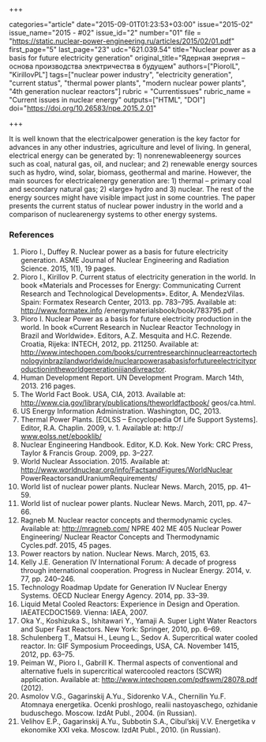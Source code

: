 +++

categories="article"
date="2015-09-01T01:23:53+03:00"
issue="2015-02"
issue_name="2015 - #02"
issue_id="2"
number="01"
file = "https://static.nuclear-power-engineering.ru/articles/2015/02/01.pdf"
first_page="5"
last_page="23"
udc="621.039.54"
title="Nuclear power as a basis for future electricity generation"
original_title="Ядерная энергия – основа производства электричества в будущем"
authors=["PioroIL", "KirillovPL"]
tags=["nuclear power industry", "electricity generation", "current status", "thermal power plants", "modern nuclear power plants", "4th generation nuclear reactors"]
rubric = "Сurrentissues"
rubric_name = "Current issues in nuclear energy"
outputs=["HTML", "DOI"]
doi="https://doi.org/10.26583/npe.2015.2.01"

+++

It is well known that the electricalpower generation is the key factor for advances in any other industries, agriculture and level of living. In general, electrical energy can be generated by: 1) nonrenewableenergy sources such as coal, natural gas, oil, and nuclear; and 2) renewable energy sources such as hydro, wind, solar, biomass, geothermal and marine. However, the main sources for electricalenergy generation are: 1) thermal – primary coal and secondary natural gas; 2) «large» hydro and 3) nuclear. The rest of the energy sources might have visible impact just in some countries. The paper presents the current status of nuclear power industry in the world and a comparison of nuclearenergy systems to other energy systems.

### References

1. Pioro I., Duffey R. Nuclear power as a basis for future electricity generation. ASME Journal of Nuclear Engineering and Radiation Science. 2015, 1(1), 19 pages.
2. Pioro I., Kirillov P. Current status of electricity generation in the world. In book «Materials and Processes for Energy: Communicating Current Research and Technological Developments». Editor, A. MendezVilas. Spain: Formatex Research Center, 2013. pp. 783–795. Available at: http://www.formatex.info /energymaterialsbook/book/783795.pdf .
3. Pioro I. Nuclear Power as a basis for future electricity production in the world. In book «Current Research in Nuclear Reactor Technology in Brazil and Worldwide». Editors, A.Z. Mesquita and H.C. Rezende. Croatia, Rijeka: INTECH, 2012, pp. 211250. Available at: http://www.intechopen.com/books/currentresearchinnuclearreactortechnologyinbrazilandworldwide/nuclearpowerasabasisforfutureelectricityproductionintheworldgenerationiiiandivreactor.
4. Human Development Report. UN Development Program. March 14th, 2013. 216 pages.
5. The World Fact Book. USA, CIA, 2013. Available at: http://www.cia.gov/library/publications/theworldfactbook/ geos/ca.html.
6. US Energy Information Administration. Washington, DC, 2013.
7. Thermal Power Plants. [EOLSS – Encyclopedia Of Life Support Systems]. Editor, R.A. Chaplin. 2009, v. 1. Available at: http:// www.eolss.net/ebooklib/
8. Nuclear Engineering Handbook. Editor, K.D. Kok. New York: CRC Press, Taylor & Francis Group. 2009, pp. 3–227.
9. World Nuclear Association. 2015. Available at: http://www.worldnuclear.org/info/FactsandFigures/WorldNuclear PowerReactorsandUraniumRequirements/
10. World list of nuclear power plants. Nuclear News. March, 2015, pp. 41–59.
11. World list of nuclear power plants. Nuclear News. March, 2011, pp. 47–66.
12. Ragneb M. Nuclear reactor concepts and thermodynamic cycles. Available at: http://mragneb.com/ NPRE 402 ME 405 Nuclear Power Engineering/ Nuclear Reactor Concepts and Thermodynamic Cycles.pdf. 2015, 45 pages.
13. Power reactors by nation. Nuclear News. March, 2015, 63.
14. Kelly J.E. Generation IV International Forum: A decade of progress through international cooperation. Progress in Nuclear Energy. 2014, v. 77, pp. 240–246.
15. Technology Roadmap Update for Generation IV Nuclear Energy Systems. OECD Nuclear Energy Agency. 2014, pp. 33–39.
16. Liquid Metal Cooled Reactors: Experience in Design and Operation. IAEATECDOC1569. Vienna: IAEA, 2007.
17. Oka Y., Koshizuka S., Ishitawari Y., Yamaji A. Super Light Water Reactors and Super Fast Reactors. New York: Springer, 2010, pp. 6–69.
18. Schulenberg T., Matsui H., Leung L., Sedov A. Supercritical water cooled reactor. In: GIF Symposium Proceedings, USA, CA. November 1415, 2012, pp. 63–75.
19. Peiman W., Pioro I., Gabrill K. Thermal aspects of conventional and alternative fuels in supercritical watercooled reactors (SCWR) application. Available at: http://www.intechopen.com/pdfswm/28078.pdf (2012).
20. Asmolov V.G., Gagarinskij A.Yu., Sidorenko V.A., Chernilin Yu.F. Atomnaya energetika. Ocenki proshlogo, realii nastoyaschego, ozhidanie buduschego. Moscow. IzdAt Publ., 2004. (in Russian).
21. Velihov E.P., Gagarinskij A.Yu., Subbotin S.A., Cibul’skij V.V. Energetika v ekonomike XXI veka. Moscow. IzdAt Publ., 2010. (in Russian).